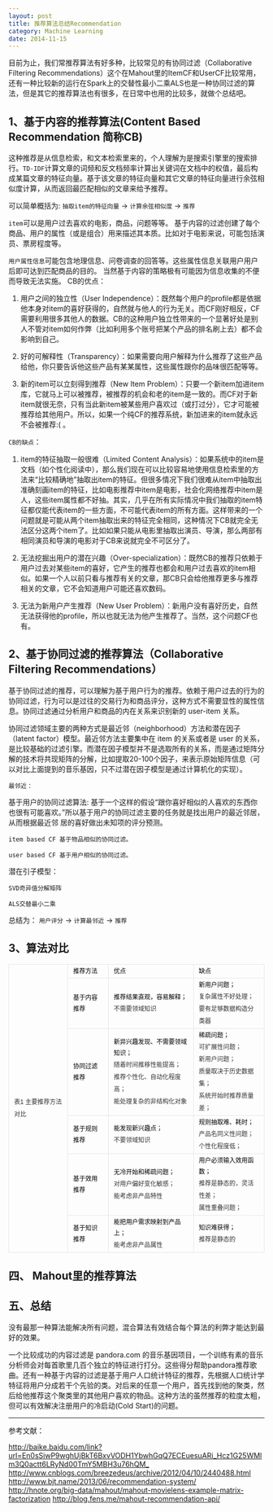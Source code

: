 ```yaml
---
layout: post
title: 推荐算法总结Recommendation
category: Machine Learning
date: 2014-11-15
---
```


目前为止，我们常推荐算法有好多种，比较常见的有协同过滤（Collaborative Filtering Recommendations）这个在Mahout里的ItemCF和UserCF比较常用，还有一种比较新的运行在Spark上的交替性最小二乘ALS也是一种协同过滤的算法，但是其它的推荐算法也有很多，在日常中也用的比较多，就做个总结吧。

## 1、基于内容的推荐算法(Content Based Recommendation 简称CB)
这种推荐是从信息检索，和文本检索里来的，个人理解为是搜索引擎里的搜索排行。``TD-IDF``计算文章的词频和反文档频率计算出关键词在文档中的权值，最后构成某篇文章的特征向量。基于该文章的特征向量和其它文章的特征向量进行余弦相似度计算，从而返回最匹配相似的文章来给予推荐。

可以简单概括为: ``抽取item的特征向量`` -> ``计算余弦相似度`` -> ``推荐``

``item``可以是用户过去喜欢的电影，商品，问题等等。
基于内容的过滤创建了每个商品、用户的属性（或是组合）用来描述其本质。比如对于电影来说，可能包括演员、票房程度等。 

``用户属性信息``可能包含地理信息、问卷调查的回答等。这些属性信息关联用户用户后即可达到匹配商品的目的。 当然基于内容的策略极有可能因为信息收集的不便而导致无法实施。
CB的优点：

1. 用户之间的独立性（User Independence）：既然每个用户的profile都是依据他本身对item的喜好获得的，自然就与他人的行为无关。而CF刚好相反，CF需要利用很多其他人的数据。CB的这种用户独立性带来的一个显著好处是别人不管对item如何作弊（比如利用多个账号把某个产品的排名刷上去）都不会影响到自己。

2. 好的可解释性（Transparency）：如果需要向用户解释为什么推荐了这些产品给他，你只要告诉他这些产品有某某属性，这些属性跟你的品味很匹配等等。

3. 新的item可以立刻得到推荐（New Item Problem）：只要一个新item加进item库，它就马上可以被推荐，被推荐的机会和老的item是一致的。而CF对于新item就很无奈，只有当此新item被某些用户喜欢过（或打过分），它才可能被推荐给其他用户。所以，如果一个纯CF的推荐系统，新加进来的item就永远不会被推荐:( 。

``CB的缺点``：

1. item的特征抽取一般很难（Limited Content Analysis）：如果系统中的item是文档（如个性化阅读中），那么我们现在可以比较容易地使用信息检索里的方法来“比较精确地”抽取出item的特征。但很多情况下我们很难从item中抽取出准确刻画item的特征，比如电影推荐中item是电影，社会化网络推荐中item是人，这些item属性都不好抽。其实，几乎在所有实际情况中我们抽取的item特征都仅能代表item的一些方面，不可能代表item的所有方面。这样带来的一个问题就是可能从两个item抽取出来的特征完全相同，这种情况下CB就完全无法区分这两个item了。比如如果只能从电影里抽取出演员、导演，那么两部有相同演员和导演的电影对于CB来说就完全不可区分了。

2. 无法挖掘出用户的潜在兴趣（Over-specialization）：既然CB的推荐只依赖于用户过去对某些item的喜好，它产生的推荐也都会和用户过去喜欢的item相似。如果一个人以前只看与推荐有关的文章，那CB只会给他推荐更多与推荐相关的文章，它不会知道用户可能还喜欢数码。

3. 无法为新用户产生推荐（New User Problem）：新用户没有喜好历史，自然无法获得他的profile，所以也就无法为他产生推荐了。当然，这个问题CF也有。



## 2、基于协同过滤的推荐算法（Collaborative Filtering Recommendations）
基于协同过滤的推荐，可以理解为基于用户行为的推荐。依赖于用户过去的行为的协同过滤，行为可以是过往的交易行为和商品评分，这种方式不需要显性的属性信息。协同过滤通过分析用户和商品的内在关系来识别新的 user-item 关系。

协同过滤领域主要的两种方式是最近邻（neighborhood）方法和潜在因子（latent factor）模型。最近邻方法主要集中在 item 的关系或者是 user 的关系，是比较基础的过滤引擎。而潜在因子模型并不是选取所有的关系，而是通过矩阵分解的技术将共现矩阵的分解，比如提取20-100个因子，来表示原始矩阵信息（可以对比上面提到的音乐基因，只不过潜在因子模型是通过计算机化的实现）。

``最邻近：``

基于用户的协同过滤算法: 基于一个这样的假设“跟你喜好相似的人喜欢的东西你也很有可能喜欢。”所以基于用户的协同过滤主要的任务就是找出用户的最近邻居，从而根据最近邻 居的喜好做出未知项的评分预测。

``item based CF 基于物品相似的协同过滤。``

``user based CF 基于用户相似的协同过滤。``

潜在引子模型：

``SVD奇异值分解矩阵``

``ALS交替最小二乘``

总结为： ``用户评分`` -> ``计算最邻近``  -> ``推荐``

## 3、算法对比

<table class="table-view log-set-param  " style="border-collapse:collapse; border-spacing:0px; margin:5px 0px; word-wrap:break-word; word-break:break-all; font-size:12px; line-height:22px; color:rgb(0,0,0); font-family:arial,宋体,sans-serif">
<tbody>
<tr>
<td width="0" height="0" align="left" valign="middle" colspan="3" rowspan="0" style="margin:0px; padding:2px 10px; height:22px; border:1px solid rgb(230,230,230)">
<div class="para" style="color:rgb(51,51,51); margin:0px; line-height:24px">表1 主要推荐方法对比</div>
</td>
</tr>
<tr>
<td style="margin:0px; padding:2px 10px; height:22px; border:1px solid rgb(230,230,230)">
推荐方法</td>
<td style="margin:0px; padding:2px 10px; height:22px; border:1px solid rgb(230,230,230)">
优点</td>
<td style="margin:0px; padding:2px 10px; height:22px; border:1px solid rgb(230,230,230)">
缺点</td>
</tr>
<tr>
<td style="margin:0px; padding:2px 10px; height:22px; border:1px solid rgb(230,230,230)">
基于内容推荐</td>
<td style="margin:0px; padding:2px 10px; height:22px; border:1px solid rgb(230,230,230)">
推荐结果直观，容易解释；
<div class="para" style="color:rgb(51,51,51); margin:0px; line-height:24px">不需要领域知识</div>
</td>
<td style="margin:0px; padding:2px 10px; height:22px; border:1px solid rgb(230,230,230)">
新用户问题；
<div class="para" style="color:rgb(51,51,51); margin:0px; line-height:24px">复杂属性不好处理；</div>
<div class="para" style="color:rgb(51,51,51); margin:0px; line-height:24px">要有足够数据构造分类器</div>
</td>
</tr>
<tr>
<td style="margin:0px; padding:2px 10px; height:22px; border:1px solid rgb(230,230,230)">
协同过滤推荐</td>
<td style="margin:0px; padding:2px 10px; height:22px; border:1px solid rgb(230,230,230)">
新异兴趣发现、不需要领域知识；
<div class="para" style="color:rgb(51,51,51); margin:0px; line-height:24px">随着时间推移性能提高；</div>
<div class="para" style="color:rgb(51,51,51); margin:0px; line-height:24px">推荐个性化、自动化程度高；</div>
<div class="para" style="color:rgb(51,51,51); margin:0px; line-height:24px">能处理复杂的非结构化对象</div>
</td>
<td style="margin:0px; padding:2px 10px; height:22px; border:1px solid rgb(230,230,230)">
稀疏问题；
<div class="para" style="color:rgb(51,51,51); margin:0px; line-height:24px">可扩展性问题；</div>
<div class="para" style="color:rgb(51,51,51); margin:0px; line-height:24px">新用户问题；</div>
<div class="para" style="color:rgb(51,51,51); margin:0px; line-height:24px">质量取决于历史数据集；</div>
<div class="para" style="color:rgb(51,51,51); margin:0px; line-height:24px">系统开始时推荐质量差；</div>
</td>
</tr>
<tr>
<td style="margin:0px; padding:2px 10px; height:22px; border:1px solid rgb(230,230,230)">
基于规则推荐</td>
<td style="margin:0px; padding:2px 10px; height:22px; border:1px solid rgb(230,230,230)">
能发现新兴趣点；
<div class="para" style="color:rgb(51,51,51); margin:0px; line-height:24px">不要领域知识</div>
</td>
<td style="margin:0px; padding:2px 10px; height:22px; border:1px solid rgb(230,230,230)">
规则抽取难、耗时；
<div class="para" style="color:rgb(51,51,51); margin:0px; line-height:24px">产品名同义性问题；</div>
<div class="para" style="color:rgb(51,51,51); margin:0px; line-height:24px">个性化程度低；</div>
</td>
</tr>
<tr>
<td style="margin:0px; padding:2px 10px; height:22px; border:1px solid rgb(230,230,230)">
基于效用推荐</td>
<td style="margin:0px; padding:2px 10px; height:22px; border:1px solid rgb(230,230,230)">
无冷开始和稀疏问题；
<div class="para" style="color:rgb(51,51,51); margin:0px; line-height:24px">对用户偏好变化敏感；</div>
<div class="para" style="color:rgb(51,51,51); margin:0px; line-height:24px">能考虑非产品特性</div>
</td>
<td style="margin:0px; padding:2px 10px; height:22px; border:1px solid rgb(230,230,230)">
用户必须输入效用函数；
<div class="para" style="color:rgb(51,51,51); margin:0px; line-height:24px">推荐是静态的，灵活性差；</div>
<div class="para" style="color:rgb(51,51,51); margin:0px; line-height:24px">属性重叠问题；</div>
</td>
</tr>
<tr>
<td style="margin:0px; padding:2px 10px; height:22px; border:1px solid rgb(230,230,230)">
基于知识推荐</td>
<td style="margin:0px; padding:2px 10px; height:22px; border:1px solid rgb(230,230,230)">
能把用户需求映射到产品上；
<div class="para" style="color:rgb(51,51,51); margin:0px; line-height:24px">能考虑非产品属性</div>
</td>
<td style="margin:0px; padding:2px 10px; height:22px; border:1px solid rgb(230,230,230)">
知识难获得；
<div class="para" style="color:rgb(51,51,51); margin:0px; line-height:24px">推荐是静态的</div>
</td>
</tr>
</tbody>
</table>

## 四、 Mahout里的推荐算法


## 五、总结

没有最那一种算法能解决所有问题，混合算法有效结合每个算法的利弊才能达到最好的效果。

一个比较成功的内容过滤是 pandora.com 的音乐基因项目，一个训练有素的音乐分析师会对每首歌里几百个独立的特征进行打分。这些得分帮助pandora推荐歌曲。还有一种基于内容的过滤是基于用户人口统计特征的推荐，先根据人口统计学特征将用户分成若干个先验的类。对后来的任意一个用户，首先找到他的聚类，然后给他推荐这个聚类里的其他用户喜欢的物品。这种方法的虽然推荐的粒度太粗，但可以有效解决注册用户的冷启动(Cold Start)的问题。

---

参考文献：

<http://baike.baidu.com/link?url=En0sSiwP9wghUjBkT6BxvVODH1YbwhGqQ7ECEuesuARi_Hcz1G25WMlm3Q0actt6LRyNd00TmY5MBH3u76hQM_>
<http://www.cnblogs.com/breezedeus/archive/2012/04/10/2440488.html>
<http://www.bjt.name/2013/06/recommendation-system/>
<http://hnote.org/big-data/mahout/mahout-movielens-example-matrix-factorization>
<http://blog.fens.me/mahout-recommendation-api/>